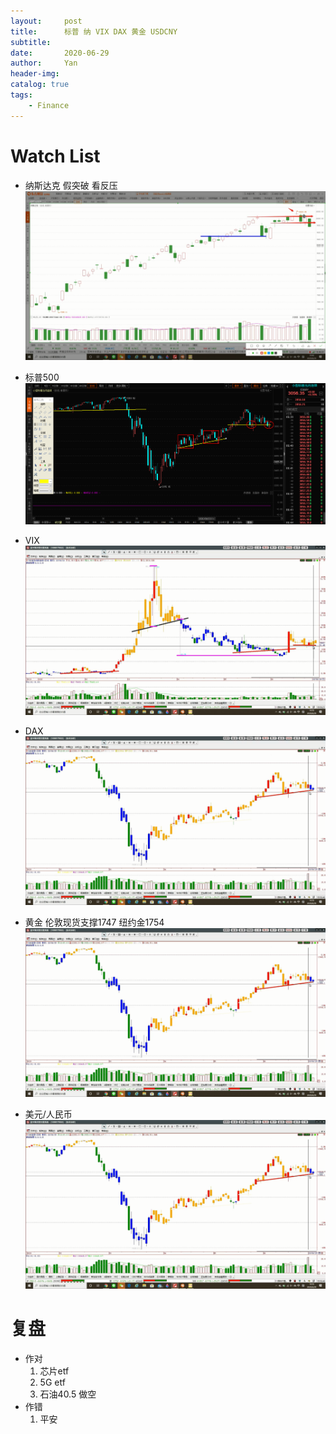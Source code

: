 ```yaml
---
layout:     post
title:      标普 纳 VIX DAX 黄金 USDCNY
subtitle:   
date:       2020-06-29
author:     Yan
header-img: 
catalog: true
tags:
    - Finance
---
```

# Watch List

* 纳斯达克 假突破 看反压
![](/img/abc2f24c.png)

* 标普500
![](/img/1e47bf44.png)

* VIX
![](/img/2ba6788e.png) 

* DAX
![](/img/c5e1e428.png)

* 黄金 伦敦现货支撑1747 纽约金1754
![](/img/a9c73992.png)

* 美元/人民币
![](/img/8cd9932b.png)

# 复盘

* 作对
  1. 芯片etf
  2. 5G etf
  3. 石油40.5 做空
* 作错
  1. 平安 
  
